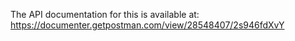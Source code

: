 The API documentation for this is available at: https://documenter.getpostman.com/view/28548407/2s946fdXvY
